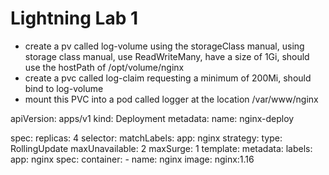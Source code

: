# Lightning Lab 1
- create a pv called log-volume using the storageClass manual, using storage class manual, use ReadWriteMany, have a size of 1Gi, should use the hostPath of /opt/volume/nginx
- create a pvc called log-claim requesting a minimum of 200Mi, should bind to log-volume
- mount this PVC into a pod called logger at the location /var/www/nginx





apiVersion: apps/v1
kind: Deployment
metadata:
  name: nginx-deploy

spec:
  replicas: 4
  selector:
    matchLabels:
      app: nginx
  strategy:
    type: RollingUpdate
      maxUnavailable: 2
      maxSurge: 1
  template:
    metadata:
      labels:
        app: nginx
    spec:
      container:
        - name: nginx
          image: nginx:1.16